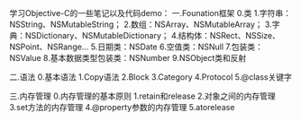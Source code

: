 学习Objective-C的一些笔记以及代码demo：
一.Founation框架
    0.类
    1.字符串：NSString、NSMutableString；
    2.数组：NSArray、NSMutableArray；
    3.字典：NSDictionary、NSMutableDictionary；
    4.结构体：NSRect、NSSize、NSPoint、NSRange...
    5.日期类：NSDate
    6.空值类：NSNull
    7.包装类：NSValue
    8.基本数据类型包装类：NSNumber
    9.NSObject类和反射

二.语法
    0.基本语法
    1.Copy语法
    2.Block
    3.Category
    4.Protocol
    5.@class关键字

三.内存管理
    0.内存管理的基本原则
    1.retain和release
    2.对象之间的内存管理
    3.set方法的内存管理
    4.@property参数的内存管理
    5.atorelease
